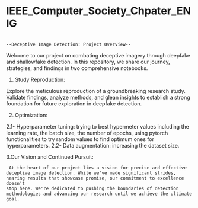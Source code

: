 # IEEE_Computer_Society_Chpater_ENIG

                                                                          --Deceptive Image Detection: Project Overview--




Welcome to our project on combating deceptive imagery through deepfake and shallowfake detection. In this repository, we share our journey, strategies, and findings in two comprehensive notebooks.


1. Study Reproduction:

Explore the meticulous reproduction of a groundbreaking research study. Validate findings, analyze methods, and glean insights to establish a strong foundation for future exploration in deepfake detection.

2. Optimization:

  2.1-	Hyperparameter tuning: trying to best hypermeter values including the learning rate, the batch size, the number of epochs, using pytorch functionalities to try random values to find optimum ones for 
        hyperparameters.
 2.2-	Data augmentation: increasing the dataset size.

3.Our Vision and Continued Pursuit:

     At the heart of our project lies a vision for precise and effective deceptive image detection. While we've made significant strides, nearing results that showcase promise, our commitment to excellence doesn't 
    stop here. We're dedicated to pushing the boundaries of detection methodologies and advancing our research until we achieve the ultimate goal.
